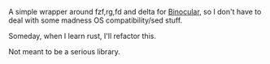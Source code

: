 A simple wrapper around fzf,rg,fd and delta for [Binocular](https://github.com/jpcrs/Binocular/), so I don't have to deal with some madness OS compatibility/sed stuff.

Someday, when I learn rust, I'll refactor this.

Not meant to be a serious library.